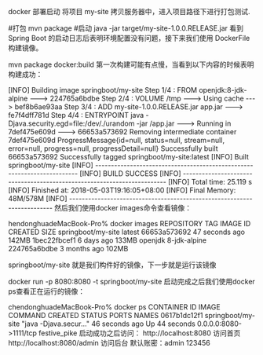 docker 部署启动
将项目 my-site 拷贝服务器中，进入项目路径下进行打包测试.

#打包
mvn package
#启动
java -jar target/my-site-1.0.0.RELEASE.jar
看到 Spring Boot 的启动日志后表明环境配置没有问题，接下来我们使用 DockerFile 构建镜像。

mvn package docker:build
第一次构建可能有点慢，当看到以下内容的时候表明构建成功：

[INFO] Building image springboot/my-site
Step 1/4 : FROM openjdk:8-jdk-alpine
 ---> 224765a6bdbe
Step 2/4 : VOLUME /tmp
 ---> Using cache
 ---> bef8b6ae93aa
Step 3/4 : ADD my-site-1.0.0.RELEASE.jar app.jar
 ---> fe7f4dff781d
Step 4/4 : ENTRYPOINT java -Djava.security.egd=file:/dev/./urandom -jar /app.jar
 ---> Running in 7def475e609d
 ---> 66653a573692
Removing intermediate container 7def475e609d
ProgressMessage{id=null, status=null, stream=null, error=null, progress=null, progressDetail=null}
Successfully built 66653a573692
Successfully tagged springboot/my-site:latest
[INFO] Built springboot/my-site
[INFO] ------------------------------------------------------------------------
[INFO] BUILD SUCCESS
[INFO] ------------------------------------------------------------------------
[INFO] Total time: 25.119 s
[INFO] Finished at: 2018-05-03T19:16:05+08:00
[INFO] Final Memory: 48M/578M
[INFO] ------------------------------------------------------------------------
然后我们使用docker images命令查看镜像：

hendonghuadeMacBook-Pro% docker images
REPOSITORY           TAG                 IMAGE ID            CREATED             SIZE
springboot/my-site   latest              66653a573692        47 seconds ago      142MB
<none>               <none>              1bec22fbcef1        6 days ago          133MB
openjdk              8-jdk-alpine        224765a6bdbe        3 months ago        102MB

springboot/my-site 就是我们构件好的镜像，下一步就是运行该镜像

docker run -p 8080:8080 -t springboot/my-site
启动完成之后我们使用docker ps查看正在运行的镜像：

chendonghuadeMacBook-Pro% docker ps
CONTAINER ID        IMAGE                COMMAND                  CREATED             STATUS              PORTS                    NAMES
0617b1dc12f1        springboot/my-site   "java -Djava.secur..."   46 seconds ago      Up 44 seconds       0.0.0.0:8080->1111/tcp   festive_pike
启动成功之后访问： http://localhost:8080 访问首页 http://localhost:8080/admin 访问后台 默认账密：admin 123456
